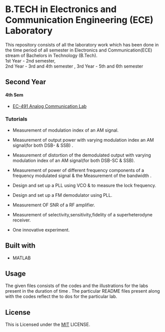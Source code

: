 
# B.TECH in Electronics and Communication Engineering (ECE) Laboratory

This repository consists of all the laboratory work which has been done in the time period of all semester in Electronics and Communication(ECE) stream of Bachelors in Technology (B.Tech).  
1st Year - 2nd semester,  
2nd Year - 3rd and 4th semester ,
3rd Year - 5th and 6th semester


## Second Year

#### 4th Sem
- [EC-491 Analog Communication Lab](https://github.com/MeheliR/Btech-ECE-labs/tree/main/4TH%20SEMESTER/ANALOG%20COMMUNICATION%20LAB)
### Tutorials
-  Measurement of modulation index of an AM signal.

- Measurement of output power with varying modulation index an AM signal(for both DSB- & SSB) .

- Measurement of distortion of the demodulated output with varying modulation index of an AM signal(for both DSB-SC & SSB).

- Measurement of power of different frequency components of a frequency modulated signal & the Measurement of the bandwidth .

- Design and set up a PLL using VCO & to measure the lock frequency.

- Design and set up a FM demodulator using PLL.

- Measurement OF SNR of a RF amplifier.

- Measurement of selectivity,sensitivity,fidelity of a superheterodyne receiver.

- One innovative experiment.


## Built with

- MATLAB



## Usage

The given files consists of the codes and the illustrations for the labs present in the duration of time . The particular README files present along with the codes reflect the to dos for the particular lab.  


## License

This is Licensed under the [MIT](https://github.com/MeheliR/Btech-ECE-labs/blob/main/LICENSE) LICENSE.

